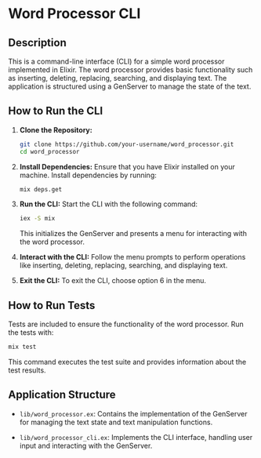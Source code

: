 # Word Processor CLI

## Description

This is a command-line interface (CLI) for a simple word processor implemented in Elixir. The word processor provides basic functionality such as inserting, deleting, replacing, searching, and displaying text. The application is structured using a GenServer to manage the state of the text.

## How to Run the CLI

1. **Clone the Repository:**
   ```bash
   git clone https://github.com/your-username/word_processor.git
   cd word_processor
   ```

2. **Install Dependencies:**
   Ensure that you have Elixir installed on your machine. Install dependencies by running:
   ```bash
   mix deps.get
   ```

3. **Run the CLI:**
   Start the CLI with the following command:
   ```bash
   iex -S mix
   ```
   This initializes the GenServer and presents a menu for interacting with the word processor.

4. **Interact with the CLI:**
   Follow the menu prompts to perform operations like inserting, deleting, replacing, searching, and displaying text.

5. **Exit the CLI:**
   To exit the CLI, choose option 6 in the menu.

## How to Run Tests

Tests are included to ensure the functionality of the word processor. Run the tests with:
```bash
mix test
```
This command executes the test suite and provides information about the test results.

## Application Structure

- `lib/word_processor.ex`: Contains the implementation of the GenServer for managing the text state and text manipulation functions.

- `lib/word_processor_cli.ex`: Implements the CLI interface, handling user input and interacting with the GenServer.